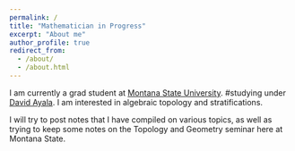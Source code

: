 ```yaml
---
permalink: /
title: "Mathematician in Progress"
excerpt: "About me"
author_profile: true
redirect_from: 
  - /about/
  - /about.html
---
```


I am currently a grad student at [Montana State University](https://math.montana.edu/).
#studying under [David Ayala](https://math.montana.edu/dayala/).
I am interested in algebraic topology and stratifications. 

I will try to post notes that I have compiled on various topics, as well as trying to keep some notes on the Topology and Geometry seminar here at Montana State. 





